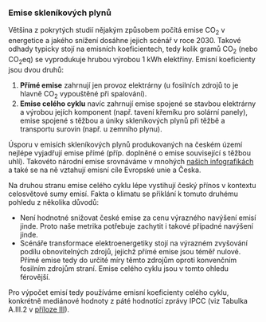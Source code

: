 ### Emise skleníkových plynů

Většina z pokrytých studií nějakým způsobem počítá emise CO<sub>2</sub> v energetice a jakého snížení dosáhne jejich scénář v roce 2030. Takové odhady typicky stojí na emisních koeficientech, tedy kolik gramů CO<sub>2</sub> (nebo CO<sub>2</sub>eq) se vyprodukuje hrubou výrobou 1 kWh elektřiny. Emisní koeficienty jsou dvou druhů:
1. **Přímé emise** zahrnují jen provoz elektrárny (u fosilních zdrojů to je hlavně CO<sub>2</sub> vypouštěné při spalování).
2. **Emise celého cyklu** navíc zahrnují emise spojené se stavbou elektrárny a výrobou jejích komponent (např. tavení křemíku pro solární panely), emise spojené s těžbou a úniky skleníkových plynů při těžbě a transportu surovin (např. u zemního plynu).

Úsporu v emisích skleníkových plynů produkovaných na českém území nejlépe vyjadřují emise přímé (příp. doplněné o emise související s těžbou uhlí). Takovéto národní emise srovnáváme v mnohých [našich infografikách](/temata/emise/) a také se na ně vztahují emisní cíle Evropské unie a Česka.

Na druhou stranu emise celého cyklu lépe vystihují český přínos v kontextu celosvětové sumy emisí. Fakta o klimatu se přiklání k tomuto druhému pohledu z několika důvodů:
* Není hodnotné snižovat české emise za cenu výrazného navýšení emisí jinde. Proto naše metrika potřebuje zachytit i takové případné navýšení jinde.
* Scénáře transformace elektroenergetiky stojí na výrazném zvyšování podílu obnovitelných zdrojů, jejichž přímé emise jsou téměř nulové. Přímé emise tedy do určité míry těmto zdrojům oproti konvenčním fosilním zdrojům straní. Emise celého cyklu jsou v tomto ohledu férovější.

Pro výpočet emisí tedy používáme emisní koeficienty celého cyklu, konkrétně mediánové hodnoty z páté hodnotící zprávy IPCC (viz Tabulka A.III.2 v [příloze III](https://www.ipcc.ch/site/assets/uploads/2018/02/ipcc_wg3_ar5_annex-iii.pdf#page=7)).
